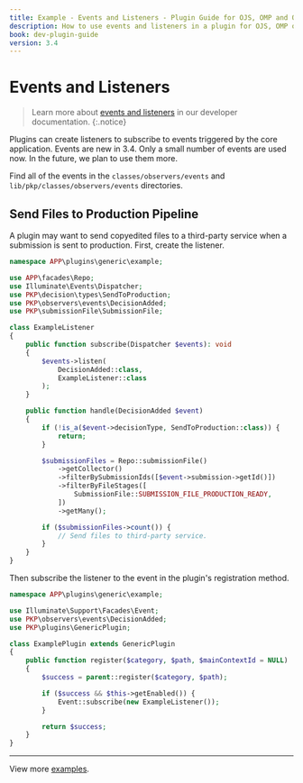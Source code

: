 ```yaml
---
title: Example - Events and Listeners - Plugin Guide for OJS, OMP and OPS
description: How to use events and listeners in a plugin for OJS, OMP or OPS.
book: dev-plugin-guide
version: 3.4
---
```


# Events and Listeners

> Learn more about [events and listeners](/dev/documentation/en/utilities-events) in our developer documentation.
{:.notice}

Plugins can create listeners to subscribe to events triggered by the core application. Events are new in 3.4. Only a small number of events are used now. In the future, we plan to use them more.

Find all of the events in the `classes/observers/events` and `lib/pkp/classes/observers/events` directories.

## Send Files to Production Pipeline

A plugin may want to send copyedited files to a third-party service when a submission is sent to production. First, create the listener.

```php
namespace APP\plugins\generic\example;

use APP\facades\Repo;
use Illuminate\Events\Dispatcher;
use PKP\decision\types\SendToProduction;
use PKP\observers\events\DecisionAdded;
use PKP\submissionFile\SubmissionFile;

class ExampleListener
{
    public function subscribe(Dispatcher $events): void
    {
        $events->listen(
            DecisionAdded::class,
            ExampleListener::class
        );
    }

    public function handle(DecisionAdded $event)
    {
        if (!is_a($event->decisionType, SendToProduction::class)) {
            return;
        }

        $submissionFiles = Repo::submissionFile()
            ->getCollector()
            ->filterBySubmissionIds([$event->submission->getId()])
            ->filterByFileStages([
                SubmissionFile::SUBMISSION_FILE_PRODUCTION_READY,
            ])
            ->getMany();

        if ($submissionFiles->count()) {
            // Send files to third-party service.
        }
    }
}
```

Then subscribe the listener to the event in the plugin's registration method.

```php
namespace APP\plugins\generic\example;

use Illuminate\Support\Facades\Event;
use PKP\observers\events\DecisionAdded;
use PKP\plugins\GenericPlugin;

class ExamplePlugin extends GenericPlugin
{
    public function register($category, $path, $mainContextId = NULL)
    {
        $success = parent::register($category, $path);

        if ($success && $this->getEnabled()) {
            Event::subscribe(new ExampleListener());
        }

        return $success;
    }
}
```

---

View more [examples](./examples).
